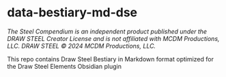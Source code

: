 # data-bestiary-md-dse

_The Steel Compendium is an independent product published under the DRAW STEEL Creator License and is not affiliated with MCDM Productions, LLC. DRAW STEEL © 2024 MCDM Productions, LLC._

This repo contains Draw Steel Bestiary in Markdown format optimized for the Draw Steel Elements Obsidian plugin
